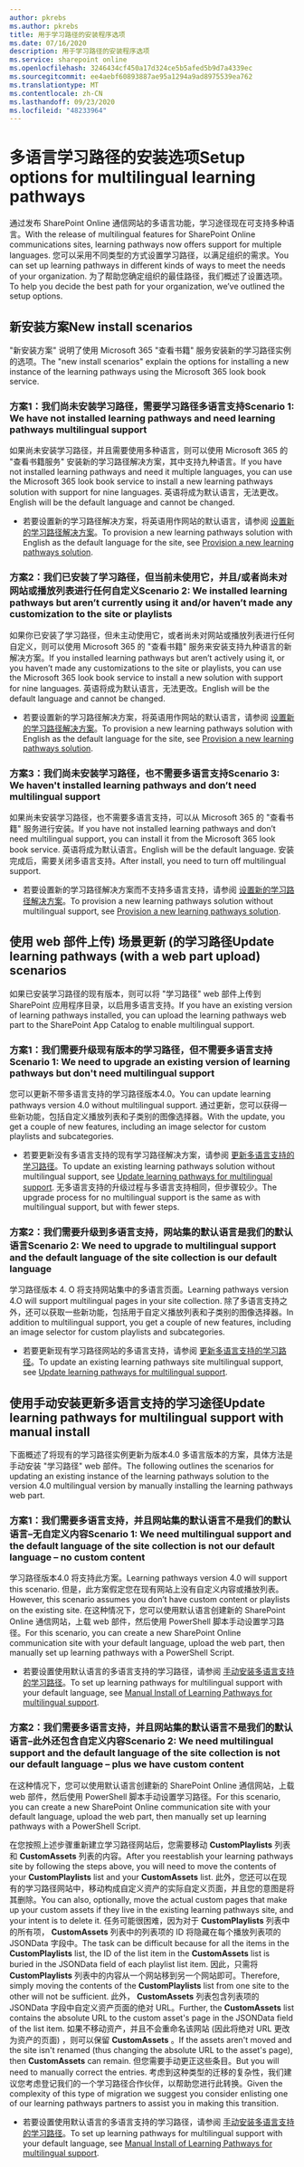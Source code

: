 ```yaml
---
author: pkrebs
ms.author: pkrebs
title: 用于学习路径的安装程序选项
ms.date: 07/16/2020
description: 用于学习路径的安装程序选项
ms.service: sharepoint online
ms.openlocfilehash: 3246434cf450a17d324ce5b5afed5b9d7a4339ec
ms.sourcegitcommit: ee4aebf60893887ae95a1294a9ad8975539ea762
ms.translationtype: MT
ms.contentlocale: zh-CN
ms.lasthandoff: 09/23/2020
ms.locfileid: "48233964"
---
```

# <a name="setup-options-for-multilingual-learning-pathways"></a><span data-ttu-id="d8a3e-103">多语言学习路径的安装选项</span><span class="sxs-lookup"><span data-stu-id="d8a3e-103">Setup options for multilingual learning pathways</span></span>
<span data-ttu-id="d8a3e-104">通过发布 SharePoint Online 通信网站的多语言功能，学习途径现在可支持多种语言。</span><span class="sxs-lookup"><span data-stu-id="d8a3e-104">With the release of multilingual features for SharePoint Online communications sites, learning pathways now offers support for multiple languages.</span></span> <span data-ttu-id="d8a3e-105">您可以采用不同类型的方式设置学习路径，以满足组织的需求。</span><span class="sxs-lookup"><span data-stu-id="d8a3e-105">You can set up learning pathways in different kinds of ways to meet the needs of your organization.</span></span> <span data-ttu-id="d8a3e-106">为了帮助您确定组织的最佳路径，我们概述了设置选项。</span><span class="sxs-lookup"><span data-stu-id="d8a3e-106">To help you decide the best path for your organization, we’ve outlined the setup options.</span></span> 

## <a name="new-install-scenarios"></a><span data-ttu-id="d8a3e-107">新安装方案</span><span class="sxs-lookup"><span data-stu-id="d8a3e-107">New install scenarios</span></span>
<span data-ttu-id="d8a3e-108">"新安装方案" 说明了使用 Microsoft 365 "查看书籍" 服务安装新的学习路径实例的选项。</span><span class="sxs-lookup"><span data-stu-id="d8a3e-108">The "new install scenarios" explain the options for installing a new instance of the learning pathways using the Microsoft 365 look book service.</span></span> 

### <a name="scenario-1-we-have-not-installed-learning-pathways-and-need-learning-pathways-multilingual-support"></a><span data-ttu-id="d8a3e-109">方案1：我们尚未安装学习路径，需要学习路径多语言支持</span><span class="sxs-lookup"><span data-stu-id="d8a3e-109">Scenario 1: We have not installed learning pathways and need learning pathways multilingual support</span></span> 
<span data-ttu-id="d8a3e-110">如果尚未安装学习路径，并且需要使用多种语言，则可以使用 Microsoft 365 的 "查看书籍服务" 安装新的学习路径解决方案，其中支持九种语言。</span><span class="sxs-lookup"><span data-stu-id="d8a3e-110">If you have not installed learning pathways and need it multiple languages, you can use the Microsoft 365 look book service to install a new learning pathways solution with support for nine languages.</span></span> <span data-ttu-id="d8a3e-111">英语将成为默认语言，无法更改。</span><span class="sxs-lookup"><span data-stu-id="d8a3e-111">English will be the default language and cannot be changed.</span></span> 
- <span data-ttu-id="d8a3e-112">若要设置新的学习路径解决方案，将英语用作网站的默认语言，请参阅 [设置新的学习路径解决方案](custom_provision.md)。</span><span class="sxs-lookup"><span data-stu-id="d8a3e-112">To provision a new learning pathways solution with English as the default language for the site, see [Provision a new learning pathways solution](custom_provision.md).</span></span>

### <a name="scenario-2-we-installed-learning-pathways-but-arent-currently-using-it-andor-havent-made-any-customization-to-the-site-or-playlists"></a><span data-ttu-id="d8a3e-113">方案2：我们已安装了学习路径，但当前未使用它，并且/或者尚未对网站或播放列表进行任何自定义</span><span class="sxs-lookup"><span data-stu-id="d8a3e-113">Scenario 2: We installed learning pathways but aren’t currently using it and/or haven’t made any customization to the site or playlists</span></span> 
<span data-ttu-id="d8a3e-114">如果你已安装了学习路径，但未主动使用它，或者尚未对网站或播放列表进行任何自定义，则可以使用 Microsoft 365 的 "查看书籍" 服务来安装支持九种语言的新解决方案。</span><span class="sxs-lookup"><span data-stu-id="d8a3e-114">If you installed learning pathways but aren’t actively using it, or you haven’t made any customizations to the site or playlists, you can use the Microsoft 365 look book service to install a new solution with support for nine languages.</span></span> <span data-ttu-id="d8a3e-115">英语将成为默认语言，无法更改。</span><span class="sxs-lookup"><span data-stu-id="d8a3e-115">English will be the default language and cannot be changed.</span></span> 
- <span data-ttu-id="d8a3e-116">若要设置新的学习路径解决方案，将英语用作网站的默认语言，请参阅 [设置新的学习路径解决方案](custom_provision.md)。</span><span class="sxs-lookup"><span data-stu-id="d8a3e-116">To provision a new learning pathways solution with English as the default language for the site, see [Provision a new learning pathways solution](custom_provision.md).</span></span>

### <a name="scenario-3-we-havent-installed-learning-pathways-and-dont-need-multilingual-support"></a><span data-ttu-id="d8a3e-117">方案3：我们尚未安装学习路径，也不需要多语言支持</span><span class="sxs-lookup"><span data-stu-id="d8a3e-117">Scenario 3: We haven't installed learning pathways and don’t need multilingual support</span></span> 
<span data-ttu-id="d8a3e-118">如果尚未安装学习路径，也不需要多语言支持，可以从 Microsoft 365 的 "查看书籍" 服务进行安装。</span><span class="sxs-lookup"><span data-stu-id="d8a3e-118">If you have not installed learning pathways and don’t need multilingual support, you can install it from the Microsoft 365 look book service.</span></span> <span data-ttu-id="d8a3e-119">英语将成为默认语言。</span><span class="sxs-lookup"><span data-stu-id="d8a3e-119">English will be the default language.</span></span> <span data-ttu-id="d8a3e-120">安装完成后，需要关闭多语言支持。</span><span class="sxs-lookup"><span data-stu-id="d8a3e-120">After install, you need to turn off multilingual support.</span></span> 
- <span data-ttu-id="d8a3e-121">若要设置新的学习路径解决方案而不支持多语言支持，请参阅 [设置新的学习路径解决方案](custom_provision.md)。</span><span class="sxs-lookup"><span data-stu-id="d8a3e-121">To provision a new learning pathways solution without multilingual support, see [Provision a new learning pathways solution](custom_provision.md).</span></span>

## <a name="update-learning-pathways-with-a-web-part-upload-scenarios"></a><span data-ttu-id="d8a3e-122">使用 web 部件上传) 场景更新 (的学习路径</span><span class="sxs-lookup"><span data-stu-id="d8a3e-122">Update learning pathways (with a web part upload) scenarios</span></span>
<span data-ttu-id="d8a3e-123">如果已安装学习路径的现有版本，则可以将 "学习路径" web 部件上传到 SharePoint 应用程序目录，以启用多语言支持。</span><span class="sxs-lookup"><span data-stu-id="d8a3e-123">If you have an existing version of learning pathways installed, you can upload the learning pathways web part to the SharePoint App Catalog to enable multilingual support.</span></span> 

### <a name="scenario-1-we-need-to-upgrade-an-existing-version-of-learning-pathways-but-dont-need-multilingual-support"></a><span data-ttu-id="d8a3e-124">方案1：我们需要升级现有版本的学习路径，但不需要多语言支持</span><span class="sxs-lookup"><span data-stu-id="d8a3e-124">Scenario 1: We need to upgrade an existing version of learning pathways but don't need multilingual support</span></span>
<span data-ttu-id="d8a3e-125">您可以更新不带多语言支持的学习路径版本4.0。</span><span class="sxs-lookup"><span data-stu-id="d8a3e-125">You can update learning pathways version 4.0 without multilingual support.</span></span> <span data-ttu-id="d8a3e-126">通过更新，您可以获得一些新功能，包括自定义播放列表和子类别的图像选择器。</span><span class="sxs-lookup"><span data-stu-id="d8a3e-126">With the update, you get a couple of new features, including an image selector for custom playlists and subcategories.</span></span> 

- <span data-ttu-id="d8a3e-127">若要更新没有多语言支持的现有学习路径解决方案，请参阅 [更新多语言支持的学习路径](custom_update.md)。</span><span class="sxs-lookup"><span data-stu-id="d8a3e-127">To update an existing learning pathways solution without multilingual support, see [Update learning pathways for multilingual support](custom_update.md).</span></span> <span data-ttu-id="d8a3e-128">无多语言支持的升级过程与多语言支持相同，但步骤较少。</span><span class="sxs-lookup"><span data-stu-id="d8a3e-128">The upgrade process for no multilingual support is the same as with multilingual support, but with fewer steps.</span></span> 

### <a name="scenario-2-we-need-to-upgrade-to-multilingual-support-and-the-default-language-of-the-site-collection-is-our-default-language"></a><span data-ttu-id="d8a3e-129">方案2：我们需要升级到多语言支持，网站集的默认语言是我们的默认语言</span><span class="sxs-lookup"><span data-stu-id="d8a3e-129">Scenario 2: We need to upgrade to multilingual support and the default language of the site collection is our default language</span></span>
<span data-ttu-id="d8a3e-130">学习路径版本 4. O 将支持网站集中的多语言页面。</span><span class="sxs-lookup"><span data-stu-id="d8a3e-130">Learning pathways version 4.O will support multilingual pages in your site collection.</span></span> <span data-ttu-id="d8a3e-131">除了多语言支持之外，还可以获取一些新功能，包括用于自定义播放列表和子类别的图像选择器。</span><span class="sxs-lookup"><span data-stu-id="d8a3e-131">In addition to multilingual support, you get a couple of new features, including an image selector for custom playlists and subcategories.</span></span> 
- <span data-ttu-id="d8a3e-132">若要更新现有学习路径网站的多语言支持，请参阅 [更新多语言支持的学习路径](custom_update.md)。</span><span class="sxs-lookup"><span data-stu-id="d8a3e-132">To update an existing learning pathways site multilingual support, see [Update learning pathways for multilingual support](custom_update.md).</span></span> 

## <a name="update-learning-pathways-for-multilingual-support-with-manual-install"></a><span data-ttu-id="d8a3e-133">使用手动安装更新多语言支持的学习途径</span><span class="sxs-lookup"><span data-stu-id="d8a3e-133">Update learning pathways for multilingual support with manual install</span></span> 
<span data-ttu-id="d8a3e-134">下面概述了将现有的学习路径实例更新为版本4.0 多语言版本的方案，具体方法是手动安装 "学习路径" web 部件。</span><span class="sxs-lookup"><span data-stu-id="d8a3e-134">The following outlines the scenarios for updating an existing instance of the learning pathways solution to the version 4.0 multilingual version by manually installing the learning pathways web part.</span></span> 

### <a name="scenario-1-we-need-multilingual-support-and-the-default-language-of-the-site-collection-is-not-our-default-language--no-custom-content"></a><span data-ttu-id="d8a3e-135">方案1：我们需要多语言支持，并且网站集的默认语言不是我们的默认语言–无自定义内容</span><span class="sxs-lookup"><span data-stu-id="d8a3e-135">Scenario 1: We need multilingual support and the default language of the site collection is not our default language – no custom content</span></span> 
<span data-ttu-id="d8a3e-136">学习路径版本4.0 将支持此方案。</span><span class="sxs-lookup"><span data-stu-id="d8a3e-136">Learning pathways version 4.0 will support this scenario.</span></span> <span data-ttu-id="d8a3e-137">但是，此方案假定您在现有网站上没有自定义内容或播放列表。</span><span class="sxs-lookup"><span data-stu-id="d8a3e-137">However, this scenario assumes you don’t have custom content or playlists on the existing site.</span></span> <span data-ttu-id="d8a3e-138">在这种情况下，您可以使用默认语言创建新的 SharePoint Online 通信网站，上载 web 部件，然后使用 PowerShell 脚本手动设置学习路径。</span><span class="sxs-lookup"><span data-stu-id="d8a3e-138">For this scenario, you can create a new SharePoint Online communication site with your default language, upload the web part, then manually set up learning pathways with a PowerShell Script.</span></span> 
- <span data-ttu-id="d8a3e-139">若要设置使用默认语言的多语言支持的学习路径，请参阅 [手动安装多语言支持的学习路径](custom_manualsetup.md)。</span><span class="sxs-lookup"><span data-stu-id="d8a3e-139">To set up learning pathways for multilingual support with your default language, see [Manual Install of Learning Pathways for multilingual support](custom_manualsetup.md).</span></span>

### <a name="scenario-2-we-need-multilingual-support-and-the-default-language-of-the-site-collection-is-not-our-default-language--plus-we-have-custom-content"></a><span data-ttu-id="d8a3e-140">方案2：我们需要多语言支持，并且网站集的默认语言不是我们的默认语言–此外还包含自定义内容</span><span class="sxs-lookup"><span data-stu-id="d8a3e-140">Scenario 2: We need multilingual support and the default language of the site collection is not our default language – plus we have custom content</span></span> 
<span data-ttu-id="d8a3e-141">在这种情况下，您可以使用默认语言创建新的 SharePoint Online 通信网站，上载 web 部件，然后使用 PowerShell 脚本手动设置学习路径。</span><span class="sxs-lookup"><span data-stu-id="d8a3e-141">For this scenario, you can create a new SharePoint Online communication site with your default language, upload the web part, then manually set up learning pathways with a PowerShell Script.</span></span> 

<span data-ttu-id="d8a3e-142">在您按照上述步骤重新建立学习路径网站后，您需要移动 **CustomPlaylists** 列表和 **CustomAssets** 列表的内容。</span><span class="sxs-lookup"><span data-stu-id="d8a3e-142">After you reestablish your learning pathways site by following the steps above, you will need to move the contents of your **CustomPlaylists** list and your **CustomAssets** list.</span></span> <span data-ttu-id="d8a3e-143">此外，您还可以在现有的学习路径网站中，移动构成自定义资产的实际自定义页面，并且您的意图是将其删除。</span><span class="sxs-lookup"><span data-stu-id="d8a3e-143">You can also, optionally, move the actual custom pages that make up your custom assets if they live in the existing learning pathways site, and your intent is to delete it.</span></span> <span data-ttu-id="d8a3e-144">任务可能很困难，因为对于 **CustomPlaylists** 列表中的所有项， **CustomAssets** 列表中的列表项的 ID 将隐藏在每个播放列表项的 JSONData 字段中。</span><span class="sxs-lookup"><span data-stu-id="d8a3e-144">The task can be difficult because  for all the items in the **CustomPlaylists** list, the ID of the list item in the **CustomAssets** list is buried in the JSONData field of each playlist list item.</span></span> <span data-ttu-id="d8a3e-145">因此，只需将 **CustomPlaylists** 列表中的内容从一个网站移到另一个网站即可。</span><span class="sxs-lookup"><span data-stu-id="d8a3e-145">Therefore, simply moving the contents of the **CustomPlaylists** list from one site to the other will not be sufficient.</span></span> <span data-ttu-id="d8a3e-146">此外， **CustomAssets** 列表包含列表项的 JSONData 字段中自定义资产页面的绝对 URL。</span><span class="sxs-lookup"><span data-stu-id="d8a3e-146">Further, the **CustomAssets** list contains the absolute URL to the custom asset's page in the JSONData field of the list item.</span></span> <span data-ttu-id="d8a3e-147">如果不移动资产，并且不会重命名该网站 (因此将绝对 URL 更改为资产的页面) ，则可以保留 **CustomAssets** 。</span><span class="sxs-lookup"><span data-stu-id="d8a3e-147">If the assets aren't moved and the site isn't renamed (thus changing the absolute URL to the asset's page), then **CustomAssets** can remain.</span></span> <span data-ttu-id="d8a3e-148">但您需要手动更正这些条目。</span><span class="sxs-lookup"><span data-stu-id="d8a3e-148">But you will need to manually correct the entries.</span></span> <span data-ttu-id="d8a3e-149">考虑到这种类型的迁移的复杂性，我们建议您考虑登记我们的一个学习路径合作伙伴，以帮助您进行此转换。</span><span class="sxs-lookup"><span data-stu-id="d8a3e-149">Given the complexity of this type of migration we suggest you consider enlisting one of our learning pathways partners to assist you in making this transition.</span></span>
- <span data-ttu-id="d8a3e-150">若要设置使用默认语言的多语言支持的学习路径，请参阅 [手动安装多语言支持的学习路径](custom_manualsetup.md)。</span><span class="sxs-lookup"><span data-stu-id="d8a3e-150">To set up learning pathways for multilingual support with your default language, see [Manual Install of Learning Pathways for multilingual support](custom_manualsetup.md).</span></span>